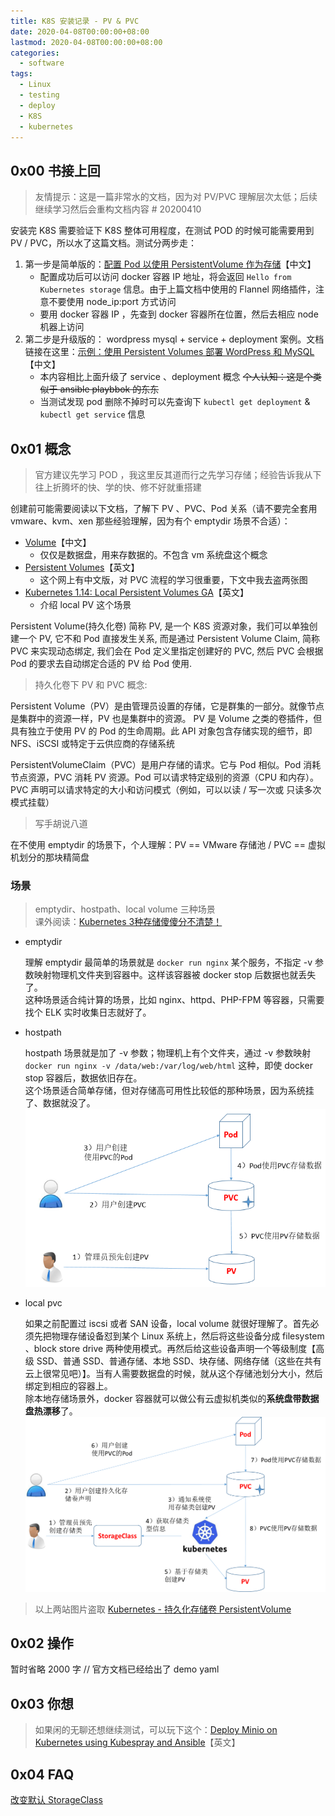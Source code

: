 ```yaml
---
title: K8S 安装记录 - PV & PVC
date: 2020-04-08T00:00:00+08:00
lastmod: 2020-04-08T00:00:00+08:00
categories:
  - software
tags:
  - Linux
  - testing
  - deploy
  - K8S
  - kubernetes
---
```

## 0x00 书接上回

> 友情提示：这是一篇非常水的文档，因为对 PV/PVC 理解层次太低；后续继续学习然后会重构文档内容 # 20200410  

安装完 K8S 需要验证下 K8S 整体可用程度，在测试 POD 的时候可能需要用到 PV / PVC，所以水了这篇文档。测试分两步走：

1. 第一步是简单版的：[配置 Pod 以使用 PersistentVolume 作为存储](https://kubernetes.io/zh/docs/tasks/configure-pod-container/configure-persistent-volume-storage/)【中文】
   - 配置成功后可以访问 docker 容器 IP 地址，将会返回 `Hello from Kubernetes storage` 信息。由于上篇文档中使用的 Flannel 网络插件，注意不要使用 node_ip:port 方式访问
   - 要用 docker 容器 IP ，先查到 docker 容器所在位置，然后去相应 node 机器上访问
2. 第二步是升级版的： wordpress mysql + service + deployment 案例。文档链接在这里：[示例：使用 Persistent Volumes 部署 WordPress 和 MySQL](https://kubernetes.io/zh/docs/tutorials/stateful-application/mysql-wordpress-persistent-volume/)【中文】
   - 本内容相比上面升级了 service 、deployment 概念 ~~个人认知：这是个类似于 ansible playbbok 的东东~~
   - 当测试发现 pod 删除不掉时可以先查询下 `kubectl get deployment` & `kubectl get service` 信息

## 0x01 概念

> 官方建议先学习 POD ，我这里反其道而行之先学习存储；经验告诉我从下往上折腾坏的快、学的快、修不好就重搭建

创建前可能需要阅读以下文档，了解下 PV 、PVC、Pod 关系（请不要完全套用 vmware、kvm、xen 那些经验理解，因为有个 emptydir 场景不合适）：

- [Volume](https://kubernetes.io/zh/docs/concepts/storage/volumes/)【中文】
  - 仅仅是数据盘，用来存数据的。不包含 vm 系统盘这个概念
- [Persistent Volumes](https://kubernetes.io/docs/concepts/storage/persistent-volumes/)【英文】
  - 这个网上有中文版，对 PVC 流程的学习很重要，下文中我去盗两张图
- [Kubernetes 1.14: Local Persistent Volumes GA](https://kubernetes.io/blog/2019/04/04/kubernetes-1.14-local-persistent-volumes-ga/)【英文】
  - 介绍 local PV 这个场景

Persistent Volume(持久化卷) 简称 PV, 是一个 K8S 资源对象，我们可以单独创建一个 PV, 它不和 Pod 直接发生关系, 而是通过 Persistent Volume Claim, 简称 PVC 来实现动态绑定, 我们会在 Pod 定义里指定创建好的 PVC, 然后 PVC 会根据 Pod 的要求去自动绑定合适的 PV 给 Pod 使用.

> 持久化卷下 PV 和 PVC 概念:

Persistent Volume（PV）是由管理员设置的存储，它是群集的一部分。就像节点是集群中的资源一样，PV 也是集群中的资源。 PV 是 Volume 之类的卷插件，但具有独立于使用 PV 的 Pod 的生命周期。此 API 对象包含存储实现的细节，即 NFS、iSCSI 或特定于云供应商的存储系统

PersistentVolumeClaim（PVC）是用户存储的请求。它与 Pod 相似。Pod 消耗节点资源，PVC 消耗 PV 资源。Pod 可以请求特定级别的资源（CPU 和内存）。PVC 声明可以请求特定的大小和访问模式（例如，可以以读 / 写一次或 只读多次模式挂载）

> 写手胡说八道

在不使用 emptydir 的场景下，个人理解：PV == VMware 存储池 / PVC == 虚拟机划分的那块精简盘

### 场景

> emptydir、hostpath、local volume 三种场景  
> 课外阅读：[Kubernetes 3种存储傻傻分不清楚！](https://stor.51cto.com/art/201812/588905.htm)

- emptydir

  理解 emptydir 最简单的场景就是 `docker run nginx`  某个服务，不指定 -v 参数映射物理机文件夹到容器中。这样该容器被 docker stop 后数据也就丢失了。  
  这种场景适合纯计算的场景，比如 nginx、httpd、PHP-FPM 等容器，只需要找个 ELK 实时收集日志就好了。

- hostpath

  hostpath 场景就是加了 -v 参数；物理机上有个文件夹，通过 -v 参数映射 `docker run nginx -v /data/web:/var/log/web/html`  这种，即使 docker stop 容器后，数据依旧存在。  
  这个场景适合简单存储，但对存储高可用性比较低的那种场景，因为系统挂了、数据就没了。
  ![hostpath](./hostpath.png)

- local pvc

  如果之前配置过 iscsi 或者 SAN 设备，local volume 就很好理解了。首先必须先把物理存储设备怼到某个 Linux 系统上，然后将这些设备分成 filesystem 、block store drive 两种使用模式。再然后给这些设备声明一个等级制度【高级 SSD、普通 SSD、普通存储、本地 SSD、块存储、网络存储（这些在共有云上很常见吧）】。当有人需要数据盘的时候，就从这个存储池划分大小，然后绑定到相应的容器上。  
  除本地存储场景外，docker 容器就可以做公有云虚拟机类似的**系统盘带数据盘热漂移**了。
  ![local pvc](./localpvc.png)

> 以上两站图片盗取 [Kubernetes - 持久化存储卷 PersistentVolume](https://blog.csdn.net/bbwangj/article/details/82355337)

## 0x02 操作

暂时省略 2000 字 // 官方文档已经给出了 demo yaml

## 0x03 你想

> 如果闲的无聊还想继续测试，可以玩下这个：[Deploy Minio on Kubernetes using Kubespray and Ansible](https://www.linode.com/docs/kubernetes/deploy-minio-on-kubernetes-using-kubespray-and-ansible/)【英文】

## 0x04 FAQ

[改变默认 StorageClass](https://kubernetes.io/zh/docs/tasks/administer-cluster/change-default-storage-class/)
